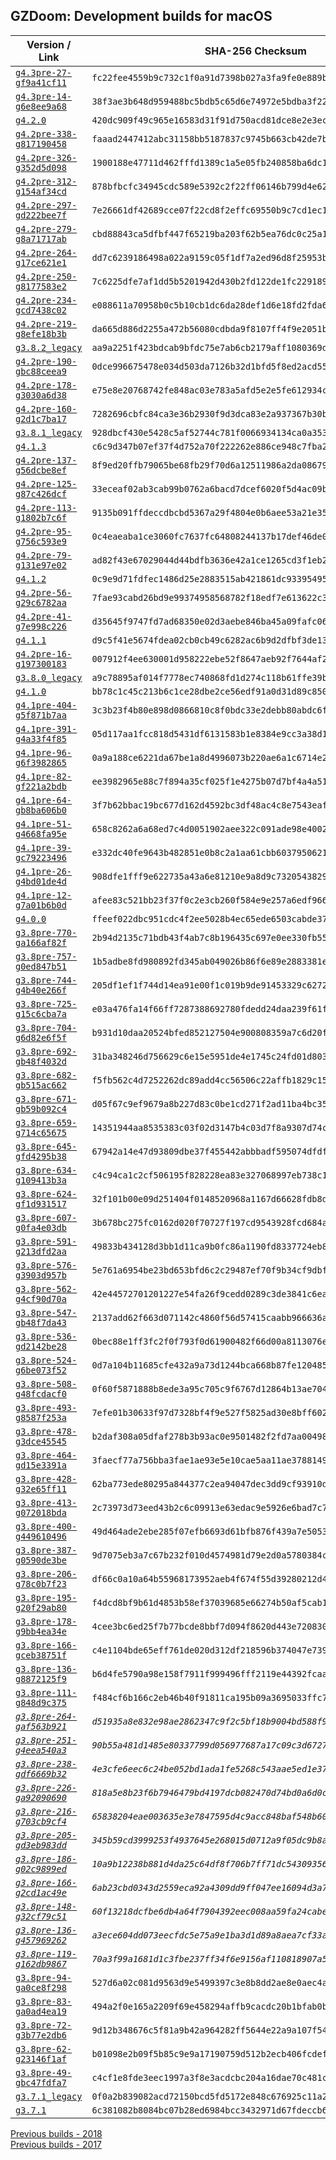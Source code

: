 ## GZDoom: Development builds for macOS

|Version / Link|SHA-256 Checksum|
|---|---|
|[`g4.3pre-27-gf9a41cf11`](https://github.com/alexey-lysiuk/gzdoom-macos-devbuilds/releases/download/g4.3pre-27-gf9a41cf11/gzdoom-g4.3pre-27-gf9a41cf11.dmg)|`fc22fee4559b9c732c1f0a91d7398b027a3fa9fe0e889b4af2e1cfc41a482d4d`|
|[`g4.3pre-14-g6e8ee9a68`](https://github.com/alexey-lysiuk/gzdoom-macos-devbuilds/releases/download/g4.3pre-14-g6e8ee9a68/gzdoom-g4.3pre-14-g6e8ee9a68.dmg)|`38f3ae3b648d959488bc5bdb5c65d6e74972e5bdba3f22be735ee7c288960ea0`|
|[`g4.2.0`](https://github.com/alexey-lysiuk/gzdoom-macos-devbuilds/releases/download/g4.2.0/gzdoom-g4.2.0.dmg)|`420dc909f49c965e16583d31f91d750acd81dce8e2e3ec11cb662c0e45e98f2d`|
|[`g4.2pre-338-g817190458`](https://github.com/alexey-lysiuk/gzdoom-macos-devbuilds/releases/download/g4.2pre-338-g817190458/gzdoom-g4.2pre-338-g817190458.dmg)|`faaad2447412abc31158bb5187837c9745b663cb42de7b109eb9397161235f99`|
|[`g4.2pre-326-g352d5d098`](https://github.com/alexey-lysiuk/gzdoom-macos-devbuilds/releases/download/g4.2pre-326-g352d5d098/gzdoom-g4.2pre-326-g352d5d098.dmg)|`1900188e47711d462fffd1389c1a5e05fb240858ba6dc14f580250e016914f12`|
|[`g4.2pre-312-g154af34cd`](https://github.com/alexey-lysiuk/gzdoom-macos-devbuilds/releases/download/g4.2pre-312-g154af34cd/gzdoom-g4.2pre-312-g154af34cd.dmg)|`878bfbcfc34945cdc589e5392c2f22ff06146b799d4e62e07764dc048c2a540c`|
|[`g4.2pre-297-gd222bee7f`](https://github.com/alexey-lysiuk/gzdoom-macos-devbuilds/releases/download/g4.2pre-297-gd222bee7f/gzdoom-g4.2pre-297-gd222bee7f.dmg)|`7e26661df42689cce07f22cd8f2effc69550b9c7cd1ec1e91cee3ec86411337c`|
|[`g4.2pre-279-g8a71717ab`](https://github.com/alexey-lysiuk/gzdoom-macos-devbuilds/releases/download/g4.2pre-279-g8a71717ab/gzdoom-g4.2pre-279-g8a71717ab.dmg)|`cbd88843ca5dfbf447f65219ba203f62b5ea76dc0c25a1592ea1d0356463d71f`|
|[`g4.2pre-264-g17ce621e1`](https://github.com/alexey-lysiuk/gzdoom-macos-devbuilds/releases/download/g4.2pre-264-g17ce621e1/gzdoom-g4.2pre-264-g17ce621e1.dmg)|`dd7c6239186498a022a9159c05f1df7a2ed96d8f25953b8e7508e6d594354326`|
|[`g4.2pre-250-g8177583e2`](https://github.com/alexey-lysiuk/gzdoom-macos-devbuilds/releases/download/g4.2pre-250-g8177583e2/gzdoom-g4.2pre-250-g8177583e2.dmg)|`7c6225dfe7af1dd5b5201942d430b2fd122de1fc2291895c07eadf358369ab40`|
|[`g4.2pre-234-gcd7438c02`](https://github.com/alexey-lysiuk/gzdoom-macos-devbuilds/releases/download/g4.2pre-234-gcd7438c02/gzdoom-g4.2pre-234-gcd7438c02.dmg)|`e088611a70958b0c5b10cb1dc6da28def1d6e18fd2fda666c3a5fe4dcfa861ad`|
|[`g4.2pre-219-g8efe18b3b`](https://github.com/alexey-lysiuk/gzdoom-macos-devbuilds/releases/download/g4.2pre-219-g8efe18b3b/gzdoom-g4.2pre-219-g8efe18b3b.dmg)|`da665d886d2255a472b56080cdbda9f8107ff4f9e2051b7a070b93166bfe982f`|
|[`g3.8.2_legacy`](https://github.com/alexey-lysiuk/gzdoom-macos-devbuilds/releases/download/g3.8.2_legacy/gzdoom-g3.8.2_legacy.dmg)|`aa9a2251f423bdcab9bfdc75e7ab6cb2179aff1080369d665f972225e576a8f5`|
|[`g4.2pre-190-gbc88ceea9`](https://github.com/alexey-lysiuk/gzdoom-macos-devbuilds/releases/download/g4.2pre-190-gbc88ceea9/gzdoom-g4.2pre-190-gbc88ceea9.dmg)|`0dce996675478e034d503da7126b32d1bfd5f8ed2acd5505d15af46223a080bf`|
|[`g4.2pre-178-g3030a6d38`](https://github.com/alexey-lysiuk/gzdoom-macos-devbuilds/releases/download/g4.2pre-178-g3030a6d38/gzdoom-g4.2pre-178-g3030a6d38.dmg)|`e75e8e20768742fe848ac03e783a5afd5e2e5fe612934c96889856667e462702`|
|[`g4.2pre-160-g2d1c7ba17`](https://github.com/alexey-lysiuk/gzdoom-macos-devbuilds/releases/download/g4.2pre-160-g2d1c7ba17/gzdoom-g4.2pre-160-g2d1c7ba17.dmg)|`7282696cbfc84ca3e36b2930f9d3dca83e2a937367b30b24e3e99eab05c56360`|
|[`g3.8.1_legacy`](https://github.com/alexey-lysiuk/gzdoom-macos-devbuilds/releases/download/g3.8.1_legacy/gzdoom-g3.8.1_legacy.dmg)|`928dbcf430e5428c5af52744c781f0066934134ca0a3530fe84fa55a93ff1a05`|
|[`g4.1.3`](https://github.com/alexey-lysiuk/gzdoom-macos-devbuilds/releases/download/g4.1.3/gzdoom-g4.1.3.dmg)|`c6c9d347b07ef37f4d752a70f222262e886ce948c7fba24453568d5de8d82af3`|
|[`g4.2pre-137-g56dcbe8ef`](https://github.com/alexey-lysiuk/gzdoom-macos-devbuilds/releases/download/g4.2pre-137-g56dcbe8ef/gzdoom-g4.2pre-137-g56dcbe8ef.dmg)|`8f9ed20ffb79065be68fb29f70d6a12511986a2da08679ae8702ba49d050be65`|
|[`g4.2pre-125-g87c426dcf`](https://github.com/alexey-lysiuk/gzdoom-macos-devbuilds/releases/download/g4.2pre-125-g87c426dcf/gzdoom-g4.2pre-125-g87c426dcf.dmg)|`33eceaf02ab3cab99b0762a6bacd7dcef6020f5d4ac09ba61be7fe102826b835`|
|[`g4.2pre-113-g1802b7c6f`](https://github.com/alexey-lysiuk/gzdoom-macos-devbuilds/releases/download/g4.2pre-113-g1802b7c6f/gzdoom-g4.2pre-113-g1802b7c6f.dmg)|`9135b091ffdeccdbcbd5367a29f4804e0b6aee53a21e35da4975f07bee8312ca`|
|[`g4.2pre-95-g756c593e9`](https://github.com/alexey-lysiuk/gzdoom-macos-devbuilds/releases/download/g4.2pre-95-g756c593e9/gzdoom-g4.2pre-95-g756c593e9.dmg)|`0c4eaeaba1ce3060fc7637fc64808244137b17def46de0d6a4f48a1823dc8ff8`|
|[`g4.2pre-79-g131e97e02`](https://github.com/alexey-lysiuk/gzdoom-macos-devbuilds/releases/download/g4.2pre-79-g131e97e02/gzdoom-g4.2pre-79-g131e97e02.dmg)|`ad82f43e67029044d44bdfb3636e42a1ce1265cd3f1eb253510b3a2c1b73ff13`|
|[`g4.1.2`](https://github.com/alexey-lysiuk/gzdoom-macos-devbuilds/releases/download/g4.1.2/gzdoom-g4.1.2.dmg)|`0c9e9d71fdfec1486d25e2883515ab421861dc9339549572aae3aa18508692cc`|
|[`g4.2pre-56-g29c6782aa`](https://github.com/alexey-lysiuk/gzdoom-macos-devbuilds/releases/download/g4.2pre-56-g29c6782aa/gzdoom-g4.2pre-56-g29c6782aa.dmg)|`7fae93cabd26bd9e99374958568782f18edf7e613622c3721f1fcef22af8a7f4`|
|[`g4.2pre-41-g7e998c226`](https://github.com/alexey-lysiuk/gzdoom-macos-devbuilds/releases/download/g4.2pre-41-g7e998c226/gzdoom-g4.2pre-41-g7e998c226.dmg)|`d35645f9747fd7ad68350e02d3aebe846ba45a09fafc067b875f2b59a7147d5e`|
|[`g4.1.1`](https://github.com/alexey-lysiuk/gzdoom-macos-devbuilds/releases/download/g4.1.1/gzdoom-g4.1.1.dmg)|`d9c5f41e5674fdea02cb0cb49c6282ac6b9d2dfbf3de13cbe07e69b3a2cd3494`|
|[`g4.2pre-16-g197300183`](https://github.com/alexey-lysiuk/gzdoom-macos-devbuilds/releases/download/g4.2pre-16-g197300183/gzdoom-g4.2pre-16-g197300183.dmg)|`007912f4ee630001d958222ebe52f8647aeb92f7644af2bf84a3b08ecd77be0f`|
|[`g3.8.0_legacy`](https://github.com/alexey-lysiuk/gzdoom-macos-devbuilds/releases/download/g3.8.0_legacy/gzdoom-g3.8.0_legacy.dmg)|`a9c78895af014f7778ec740868fd1d274c118b61ffe39ba045bf7cdd0a3114f8`|
|[`g4.1.0`](https://github.com/alexey-lysiuk/gzdoom-macos-devbuilds/releases/download/g4.1.0/gzdoom-g4.1.0.dmg)|`bb78c1c45c213b6c1ce28dbe2ce56edf91a0d31d89c8503840725cc5d6d54209`|
|[`g4.1pre-404-g5f871b7aa`](https://github.com/alexey-lysiuk/gzdoom-macos-devbuilds/releases/download/g4.1pre-404-g5f871b7aa/gzdoom-g4.1pre-404-g5f871b7aa.dmg)|`3c3b23f4b80e898d0866810c8f0bdc33e2debb80abdc6f5ff1223fdb0b03e10b`|
|[`g4.1pre-391-g4a33f4f85`](https://github.com/alexey-lysiuk/gzdoom-macos-devbuilds/releases/download/g4.1pre-391-g4a33f4f85/gzdoom-g4.1pre-391-g4a33f4f85.dmg)|`05d117aa1fcc818d5431df6131583b1e8384e9cc3a38d1bf59943dbe6ba5cdd7`|
|[`g4.1pre-96-g6f3982865`](https://github.com/alexey-lysiuk/gzdoom-macos-devbuilds/releases/download/g4.1pre-96-g6f3982865/gzdoom-g4.1pre-96-g6f3982865.dmg)|`0a9a188ce6221da67be1a8d4996073b220ae6a1c6714e2db13d53e2ee6c44a8a`|
|[`g4.1pre-82-gf221a2bdb`](https://github.com/alexey-lysiuk/gzdoom-macos-devbuilds/releases/download/g4.1pre-82-gf221a2bdb/gzdoom-g4.1pre-82-gf221a2bdb.dmg)|`ee3982965e88c7f894a35cf025f1e4275b07d7bf4a4a5136dcd608303202dd99`|
|[`g4.1pre-64-gb8ba606b0`](https://github.com/alexey-lysiuk/gzdoom-macos-devbuilds/releases/download/g4.1pre-64-gb8ba606b0/gzdoom-g4.1pre-64-gb8ba606b0.dmg)|`3f7b62bbac19bc677d162d4592bc3df48ac4c8e7543eaf3a805f315908a1f1a2`|
|[`g4.1pre-51-g4668fa95e`](https://github.com/alexey-lysiuk/gzdoom-macos-devbuilds/releases/download/g4.1pre-51-g4668fa95e/gzdoom-g4.1pre-51-g4668fa95e.dmg)|`658c8262a6a68ed7c4d0051902aee322c091ade98e4002526c7af99d7e97bef6`|
|[`g4.1pre-39-gc79223496`](https://github.com/alexey-lysiuk/gzdoom-macos-devbuilds/releases/download/g4.1pre-39-gc79223496/gzdoom-g4.1pre-39-gc79223496.dmg)|`e332dc40fe9643b482851e0b8c2a1aa61cbb6037950621253c83d464d7559b08`|
|[`g4.1pre-26-g4bd01de4d`](https://github.com/alexey-lysiuk/gzdoom-macos-devbuilds/releases/download/g4.1pre-26-g4bd01de4d/gzdoom-g4.1pre-26-g4bd01de4d.dmg)|`908dfe1fff9e622735a43a6e81210e9a8d9c73205438296fe82e3465c54543ed`|
|[`g4.1pre-12-g7a01b6b0d`](https://github.com/alexey-lysiuk/gzdoom-macos-devbuilds/releases/download/g4.1pre-12-g7a01b6b0d/gzdoom-g4.1pre-12-g7a01b6b0d.dmg)|`afee83c521bb23f37f0c2e3cb260f584e9e257a6edf966da7bee58c91be680ed`|
|[`g4.0.0`](https://github.com/alexey-lysiuk/gzdoom-macos-devbuilds/releases/download/g4.0.0/gzdoom-g4.0.0.dmg)|`ffeef022dbc951cdc4f2ee5028b4ec65ede6503cabde37184806fa14e0e0cc1b`|
|[`g3.8pre-770-ga166af82f`](https://github.com/alexey-lysiuk/gzdoom-macos-devbuilds/releases/download/g3.8pre-770-ga166af82f/gzdoom-g3.8pre-770-ga166af82f.dmg)|`2b94d2135c71bdb43f4ab7c8b196435c697e0ee330fb556ff5046ac50283aa76`|
|[`g3.8pre-757-g0ed847b51`](https://github.com/alexey-lysiuk/gzdoom-macos-devbuilds/releases/download/g3.8pre-757-g0ed847b51/gzdoom-g3.8pre-757-g0ed847b51.dmg)|`1b5adbe8fd980892fd345ab049026b86f6e89e2883381ebaaae241e179be52a8`|
|[`g3.8pre-744-g4b40e266f`](https://github.com/alexey-lysiuk/gzdoom-macos-devbuilds/releases/download/g3.8pre-744-g4b40e266f/gzdoom-g3.8pre-744-g4b40e266f.dmg)|`205df1ef1f744d14ea91e00f1c019b9de91453329c6272b4238d778d2357e5a1`|
|[`g3.8pre-725-g15c6cba7a`](https://github.com/alexey-lysiuk/gzdoom-macos-devbuilds/releases/download/g3.8pre-725-g15c6cba7a/gzdoom-g3.8pre-725-g15c6cba7a.dmg)|`e03a476fa14f66ff7287388692780fdedd24daa239f61fe6376febfd86df0ead`|
|[`g3.8pre-704-g6d82e6f5f`](https://github.com/alexey-lysiuk/gzdoom-macos-devbuilds/releases/download/g3.8pre-704-g6d82e6f5f/gzdoom-g3.8pre-704-g6d82e6f5f.dmg)|`b931d10daa20524bfed852127504e900808359a7c6d20f1e663a789257a07ca7`|
|[`g3.8pre-692-gb48f4032d`](https://github.com/alexey-lysiuk/gzdoom-macos-devbuilds/releases/download/g3.8pre-692-gb48f4032d/gzdoom-g3.8pre-692-gb48f4032d.dmg)|`31ba348246d756629c6e15e5951de4e1745c24fd01d803b89d3960f248f89e86`|
|[`g3.8pre-682-gb515ac662`](https://github.com/alexey-lysiuk/gzdoom-macos-devbuilds/releases/download/g3.8pre-682-gb515ac662/gzdoom-g3.8pre-682-gb515ac662.dmg)|`f5fb562c4d7252262dc89add4cc56506c22affb1829c15e286832782d078cc73`|
|[`g3.8pre-671-gb59b092c4`](https://github.com/alexey-lysiuk/gzdoom-macos-devbuilds/releases/download/g3.8pre-671-gb59b092c4/gzdoom-g3.8pre-671-gb59b092c4.dmg)|`d05f67c9ef9679a8b227d83c0be1cd271f2ad11ba4bc353c619a4a86ad752a4b`|
|[`g3.8pre-659-g714c65675`](https://github.com/alexey-lysiuk/gzdoom-macos-devbuilds/releases/download/g3.8pre-659-g714c65675/gzdoom-g3.8pre-659-g714c65675.dmg)|`14351944aa8535383c03f02d3147b4c03d7f8a9307d74cc0875f02d5485d89c2`|
|[`g3.8pre-645-gfd4295b38`](https://github.com/alexey-lysiuk/gzdoom-macos-devbuilds/releases/download/g3.8pre-645-gfd4295b38/gzdoom-g3.8pre-645-gfd4295b38.dmg)|`67942a14e47d93809dbe37f455442abbbadf595074dfdf1efb4508f74c04b66b`|
|[`g3.8pre-634-g109413b3a`](https://github.com/alexey-lysiuk/gzdoom-macos-devbuilds/releases/download/g3.8pre-634-g109413b3a/gzdoom-g3.8pre-634-g109413b3a.dmg)|`c4c94ca1c2cf506195f828228ea83e327068997eb738c1b0af44d85fad64c015`|
|[`g3.8pre-624-gf1d931517`](https://github.com/alexey-lysiuk/gzdoom-macos-devbuilds/releases/download/g3.8pre-624-gf1d931517/gzdoom-g3.8pre-624-gf1d931517.dmg)|`32f101b00e09d251404f0148520968a1167d66628fdb8de9e0a83def3a7d5b4e`|
|[`g3.8pre-607-g0fa4e03db`](https://github.com/alexey-lysiuk/gzdoom-macos-devbuilds/releases/download/g3.8pre-607-g0fa4e03db/gzdoom-g3.8pre-607-g0fa4e03db.dmg)|`3b678bc275fc0162d020f70727f197cd9543928fcd684a1b371484889b201d81`|
|[`g3.8pre-591-g213dfd2aa`](https://github.com/alexey-lysiuk/gzdoom-macos-devbuilds/releases/download/g3.8pre-591-g213dfd2aa/gzdoom-g3.8pre-591-g213dfd2aa.dmg)|`49833b434128d3bb1d11ca9b0fc86a1190fd8337724eb8d2a79bdd7339db3c85`|
|[`g3.8pre-576-g3903d957b`](https://github.com/alexey-lysiuk/gzdoom-macos-devbuilds/releases/download/g3.8pre-576-g3903d957b/gzdoom-g3.8pre-576-g3903d957b.dmg)|`5e761a6954be23bd653bfd6c2c29487ef70f9b34cf9dbf352a05d93400fb9efb`|
|[`g3.8pre-562-g4cf90d70a`](https://github.com/alexey-lysiuk/gzdoom-macos-devbuilds/releases/download/g3.8pre-562-g4cf90d70a/gzdoom-g3.8pre-562-g4cf90d70a.dmg)|`42e44572701201227e54fa26f9cedd0289c3de3841c6ea5f1ebb69d352a3f55b`|
|[`g3.8pre-547-gb48f7da43`](https://github.com/alexey-lysiuk/gzdoom-macos-devbuilds/releases/download/g3.8pre-547-gb48f7da43/gzdoom-g3.8pre-547-gb48f7da43.dmg)|`2137add62f663d071142c4860f56d57415caabb966636a0f78f92596caef14f5`|
|[`g3.8pre-536-gd2142be28`](https://github.com/alexey-lysiuk/gzdoom-macos-devbuilds/releases/download/g3.8pre-536-gd2142be28/gzdoom-g3.8pre-536-gd2142be28.dmg)|`0bec88e1ff3fc2f0f793f0d61900482f66d00a8113076eb0079b1e280cc569bb`|
|[`g3.8pre-524-g6be073f52`](https://github.com/alexey-lysiuk/gzdoom-macos-devbuilds/releases/download/g3.8pre-524-g6be073f52/gzdoom-g3.8pre-524-g6be073f52.dmg)|`0d7a104b11685cfe432a9a73d1244bca668b87fe12048596c70a249596f09e41`|
|[`g3.8pre-508-g48fcdacf0`](https://github.com/alexey-lysiuk/gzdoom-macos-devbuilds/releases/download/g3.8pre-508-g48fcdacf0/gzdoom-g3.8pre-508-g48fcdacf0.dmg)|`0f60f5871888b8ede3a95c705c9f6767d12864b13ae704afb796532d32e9a55b`|
|[`g3.8pre-493-g8587f253a`](https://github.com/alexey-lysiuk/gzdoom-macos-devbuilds/releases/download/g3.8pre-493-g8587f253a/gzdoom-g3.8pre-493-g8587f253a.dmg)|`7efe01b30633f97d7328bf4f9e527f5825ad30e8bff602e487e3596afc14a67d`|
|[`g3.8pre-478-g3dce45545`](https://github.com/alexey-lysiuk/gzdoom-macos-devbuilds/releases/download/g3.8pre-478-g3dce45545/gzdoom-g3.8pre-478-g3dce45545.dmg)|`b2daf308a05dfaf278b3b93ac0e9501482f2fd7aa00498af56fd6cc4075b6419`|
|[`g3.8pre-464-gd15e3391a`](https://github.com/alexey-lysiuk/gzdoom-macos-devbuilds/releases/download/g3.8pre-464-gd15e3391a/gzdoom-g3.8pre-464-gd15e3391a.dmg)|`3faecf77a756bba3fae1ae93e5e10cae5aa11ae3788149bd995fb9149da7e483`|
|[`g3.8pre-428-g32e65ff11`](https://github.com/alexey-lysiuk/gzdoom-macos-devbuilds/releases/download/g3.8pre-428-g32e65ff11/gzdoom-g3.8pre-428-g32e65ff11.dmg)|`62ba773ede80295a844377c2ea94047dec3dd9cf93910d4393ac410ce8d725a6`|
|[`g3.8pre-413-g072018bda`](https://github.com/alexey-lysiuk/gzdoom-macos-devbuilds/releases/download/g3.8pre-413-g072018bda/gzdoom-g3.8pre-413-g072018bda.dmg)|`2c73973d73eed43b2c6c09913e63edac9e5926e6bad7c7e2e784c21285ed7e04`|
|[`g3.8pre-400-g449610496`](https://github.com/alexey-lysiuk/gzdoom-macos-devbuilds/releases/download/g3.8pre-400-g449610496/gzdoom-g3.8pre-400-g449610496.dmg)|`49d464ade2ebe285f07efb6693d61bfb876f439a7e50537d8202c5a26ffef1f5`|
|[`g3.8pre-387-g0590de3be`](https://github.com/alexey-lysiuk/gzdoom-macos-devbuilds/releases/download/g3.8pre-387-g0590de3be/gzdoom-g3.8pre-387-g0590de3be.dmg)|`9d7075eb3a7c67b232f010d4574981d79e2d0a5780384c7bc7bc517e9400c454`|
|[`g3.8pre-206-g78c0b7f23`](https://github.com/alexey-lysiuk/gzdoom-macos-devbuilds/releases/download/g3.8pre-206-g78c0b7f23/gzdoom-g3.8pre-206-g78c0b7f23.dmg)|`df66c0a10a64b55968173952aeb4f674f55d39280212d4661188d07d8b1c6d0c`|
|[`g3.8pre-195-g20f29ab80`](https://github.com/alexey-lysiuk/gzdoom-macos-devbuilds/releases/download/g3.8pre-195-g20f29ab80/gzdoom-g3.8pre-195-g20f29ab80.dmg)|`f4dcd8bf9b61d4853b58ef37039685e66274b50af5cab174bea35ef8e8b2848d`|
|[`g3.8pre-178-g9bb4ea34e`](https://github.com/alexey-lysiuk/gzdoom-macos-devbuilds/releases/download/g3.8pre-178-g9bb4ea34e/gzdoom-g3.8pre-178-g9bb4ea34e.dmg)|`4cee3bc6ed25f7b77bcde8bbf7d094f8620d443e7208309636f2946f628391c8`|
|[`g3.8pre-166-gceb38751f`](https://github.com/alexey-lysiuk/gzdoom-macos-devbuilds/releases/download/g3.8pre-166-gceb38751f/gzdoom-g3.8pre-166-gceb38751f.dmg)|`c4e1104bde65eff761de020d312df218596b374047e73948cba1619eb357ffd0`|
|[`g3.8pre-136-g8872125f9`](https://github.com/alexey-lysiuk/gzdoom-macos-devbuilds/releases/download/g3.8pre-136-g8872125f9/gzdoom-g3.8pre-136-g8872125f9.dmg)|`b6d4fe5790a98e158f7911f999496fff2119e44392fcaa63450ccafdad8f1283`|
|[`g3.8pre-111-g848d9c375`](https://github.com/alexey-lysiuk/gzdoom-macos-devbuilds/releases/download/g3.8pre-111-g848d9c375/gzdoom-g3.8pre-111-g848d9c375.dmg)|`f484cf6b166c2eb46b40f91811ca195b09a3695033ffc753105c94b3ddb6e0b9`|
|_[`g3.8pre-264-gaf563b921`](https://github.com/alexey-lysiuk/gzdoom-macos-devbuilds/releases/download/g3.8pre-264-gaf563b921/gzdoom-g3.8pre-264-gaf563b921.dmg)_|_`d51935a8e832e98ae2862347c9f2c5bf18b9004bd588f9d2d239256368a5bd78`_|
|_[`g3.8pre-251-g4eea540a3`](https://github.com/alexey-lysiuk/gzdoom-macos-devbuilds/releases/download/g3.8pre-251-g4eea540a3/gzdoom-g3.8pre-251-g4eea540a3.dmg)_|_`90b55a481d1485e80337799d056977687a17c09c3d6727033083fb6975d00cc4`_|
|_[`g3.8pre-238-gdf6669b32`](https://github.com/alexey-lysiuk/gzdoom-macos-devbuilds/releases/download/g3.8pre-238-gdf6669b32/gzdoom-g3.8pre-238-gdf6669b32.dmg)_|_`4e3cfe6eec6c24be052bd1ada1fe5268c543aae5ed1e37698e5d7671d25905f3`_|
|_[`g3.8pre-226-ga92090690`](https://github.com/alexey-lysiuk/gzdoom-macos-devbuilds/releases/download/g3.8pre-226-ga92090690/gzdoom-g3.8pre-226-ga92090690.dmg)_|_`818a5e8b23f6b7946479bd4197dcb082470d74bd0a6d0cd6988913cc40f44044`_|
|_[`g3.8pre-216-g703cb9cf4`](https://github.com/alexey-lysiuk/gzdoom-macos-devbuilds/releases/download/g3.8pre-216-g703cb9cf4/gzdoom-g3.8pre-216-g703cb9cf4.dmg)_|_`65838204eae003635e3e7847595d4c9acc848baf548b609e1b23be194612cd92`_|
|_[`g3.8pre-205-gd3eb983dd`](https://github.com/alexey-lysiuk/gzdoom-macos-devbuilds/releases/download/g3.8pre-205-gd3eb983dd/gzdoom-g3.8pre-205-gd3eb983dd.dmg)_|_`345b59cd3999253f4937645e268015d0712a9f05dc9b8ab21204fa8a043701ac`_|
|_[`g3.8pre-186-g02c9899ed`](https://github.com/alexey-lysiuk/gzdoom-macos-devbuilds/releases/download/g3.8pre-186-g02c9899ed/gzdoom-g3.8pre-186-g02c9899ed.dmg)_|_`10a9b12238b881d4da25c64df8f706b7ff71dc54309356ed220dc7f5f38c78e4`_|
|_[`g3.8pre-166-g2cd1ac49e`](https://github.com/alexey-lysiuk/gzdoom-macos-devbuilds/releases/download/g3.8pre-166-g2cd1ac49e/gzdoom-g3.8pre-166-g2cd1ac49e.dmg)_|_`6ab23cbd0343d2559eca92a4309dd9ff047ee16094d3a79a5bf6c465cdafadd4`_|
|_[`g3.8pre-148-g32cf79c51`](https://github.com/alexey-lysiuk/gzdoom-macos-devbuilds/releases/download/g3.8pre-148-g32cf79c51/gzdoom-g3.8pre-148-g32cf79c51.dmg)_|_`60f13218dcfbe6db4a64f7904392eec008aa59fa24cabe99326501fb4ec9d78c`_|
|_[`g3.8pre-136-g457969262`](https://github.com/alexey-lysiuk/gzdoom-macos-devbuilds/releases/download/g3.8pre-136-g457969262/gzdoom-g3.8pre-136-g457969262.dmg)_|_`a3ece604dd073eecfdc5e75a9e1ba3d1d89a8aea7cf33ace0210c0e2924164c6`_|
|_[`g3.8pre-119-g162db9867`](https://github.com/alexey-lysiuk/gzdoom-macos-devbuilds/releases/download/g3.8pre-119-g162db9867/gzdoom-g3.8pre-119-g162db9867.dmg)_|_`70a3f99a1681d1c3fbe237ff34f6e9156af110818907a5776658c309cd1a70e6`_|
|[`g3.8pre-94-ga0ce8f298`](https://github.com/alexey-lysiuk/gzdoom-macos-devbuilds/releases/download/g3.8pre-94-ga0ce8f298/gzdoom-g3.8pre-94-ga0ce8f298.dmg)|`527d6a02c081d9563d9e5499397c3e8b8dd2ae8e0aec4ac88ab3ed2812d2c25b`|
|[`g3.8pre-83-ga0ad4ea19`](https://github.com/alexey-lysiuk/gzdoom-macos-devbuilds/releases/download/g3.8pre-83-ga0ad4ea19/gzdoom-g3.8pre-83-ga0ad4ea19.dmg)|`494a2f0e165a2209f69e458294affb9cacdc20b1bfab0bae8c827c93dda4c566`|
|[`g3.8pre-72-g3b77e2db6`](https://github.com/alexey-lysiuk/gzdoom-macos-devbuilds/releases/download/g3.8pre-72-g3b77e2db6/gzdoom-g3.8pre-72-g3b77e2db6.dmg)|`9d12b348676c5f81a9b42a964282ff5644e22a9a107f54b12e65429e912ffa1d`|
|[`g3.8pre-62-g23146f1af`](https://github.com/alexey-lysiuk/gzdoom-macos-devbuilds/releases/download/g3.8pre-62-g23146f1af/gzdoom-g3.8pre-62-g23146f1af.dmg)|`b01098e2b09f5b85c9e9a17190759d512b2ecb406fcdefbbd6a8093faf7ce932`|
|[`g3.8pre-49-gbc47fdfa7`](https://github.com/alexey-lysiuk/gzdoom-macos-devbuilds/releases/download/g3.8pre-49-gbc47fdfa7/gzdoom-g3.8pre-49-gbc47fdfa7.dmg)|`c4cf1e8fde3eec1997a3f8e3acdcbc204a16dae70c481c3b39e5b6935fbeaff4`|
|[`g3.7.1_legacy`](https://github.com/alexey-lysiuk/gzdoom-macos-devbuilds/releases/download/g3.7.1_legacy/gzdoom-g3.7.1_legacy.dmg)|`0f0a2b839082acd72150bcd5fd5172e848c676925c11a24181af7c9c87fc80a8`|
|[`g3.7.1`](https://github.com/alexey-lysiuk/gzdoom-macos-devbuilds/releases/download/g3.7.1/gzdoom-g3.7.1.dmg)|`6c381082b8084bc07b28ed6984bcc3432971d67fdeccb61f3ebbb23098bb0132`|

[Previous builds - 2018](https://github.com/alexey-lysiuk/gzdoom-macos-devbuilds-2018)  
[Previous builds - 2017](https://github.com/alexey-lysiuk/gzdoom-macos-devbuilds-2017)
